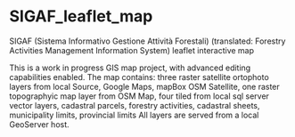 # SIGAF_leaflet_map
SIGAF (Sistema Informativo Gestione Attività Forestali) (translated: Forestry Activities Management Information System) leaflet interactive map

This is a work in progress GIS map project, with advanced editing capabilities enabled.
The map contains:
three raster satellite ortophoto layers from  local Source, Google Maps, mapBox OSM Satellite, 
one raster topographyic map layer from OSM Map,
four tiled from local sql server vector layers, cadastral parcels, forestry activities, cadastral sheets, municipality limits, provincial limits 
All layers are served from a local GeoServer host.
